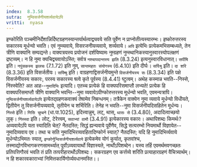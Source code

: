 ```yaml
---
index:  8.3.58
sutra:  नुम्विसर्जनीयशर्व्यवायेऽपि
vritti:  nyasa
---
```


इण्कोरिति पञ्चमीनिर्देशान्निर्दिष्टग्रहणस्यान्तर्यार्थत्वाद्व्यवये सति पूर्वेण न प्राप्नोतीत्यस्यारम्भः। इष्कोरुत्तरस्य सकारस्य मूर्धन्यो भवति। एवं नुम्व्यवाये, विसरजनीयव्यवाये, शर्व्यवाये। `अपि` इत्येभिः प्रत्येकमभिसम्बध्यते, तेन त्रीणि वाक्यानि सम्पद्यन्ते। वाक्यत्रयस्य प्रयोजनं दर्शयिष्यामः नुम्ग्रहणं नुम्स्थानिकस्यानुस्वारस्योपलक्षणं द्रष्टव्यम्। न हि नुमा क्यचिद्व्यवायोऽस्ति; सर्वत्र `नश्चापदान्तस्य झलि` (8.3.24) इत्यनुस्वारविधानात्। `सर्पीषि` इति। `नपुंसकस्य झलचः` (7.1.72) इति नुम्, `सान्तमहतः संयोगस्य` (6.4.10) इति दीर्घः। `सर्पिःषु` इति। `दा शरि` (8.3.36) इति विसर्जतीयः। `सर्पिष्षु` इति। वाग्रहणाद्विसर्जनीयमुन्ते `विसर्जनीयस्य सः` (8.3.34) इति पक्षे विसर्जनीयस्य सकारः, परस्य सकारस्य षत्वे कृते पूर्वस्य (8.4.41) ष्टुत्वम्।
अथेह कस्मान्न भवति--निस्से, निंस्स्वेति? अत आह--`नुमादिभिः` इत्यादि। एतच्च प्रत्येकं हि वाक्यपरिसमाप्तौ लभ्यते! प्रत्येक हि वाक्यपरिसमाप्तौ त्रीणि वाक्यानि भवन्ति--नुमा व्यवायेऽपीण्कोरुत्तरस्य मूर्धन्यो भवति, एवमन्यत्रापि। `नुम्विसर्जनीयशर्व्यवायेऽपि` इत्येतद्ग्रहणकवाक्यं तेषामेव निबन्धनम्। तत्रैकेन वाक्येन नुमा व्यवाये मूर्धन्यो विधीयते, द्वितीयेन तु विसर्जनीयव्यवाये, तृतीयेन च शर्भिरिति। तेनेह न भवति--नुमा विसर्जनीयदिसहितेन मूर्धन्यः। `निंस्से` इति। `णिसि चुम्बने` (धा.पा.1025), इदित्त्वान्नुम्, लट्, थास्, `थासः से` (3.4.80), अदादित्वाच्छयो लुक्। `निंस्स्वा` इति। लोट्, टेरेत्त्वम्, `सवाभ्यां वामौ` (3.4.91) इत्येकारस्य वकारः। अथापिशब्दः किमर्थः? अव्यवायेऽपि यता स्यादिति चेत्? नैतदस्ति; सिद्धं ह्यन्यवाये पूर्वेणैव, सिद्धे सत्यरम्भो नियमार्थो विज्ञायेत--नुमादिव्यवाय एव। तथा च सति नुमादिभिरव्यवहितादिण्कोर्न स्यात्? नैतदस्ति; यदि हि नुमादिभिर्व्यवाये मूर्धन्योऽभिमतः स्यात्, `इण्कोर्नुभ्विसर्जनीयशर्व्यवाये` इत्येकमेव योगं कुर्यात्, कृतवांश्च, तस्माद्योगविभागकरणसामर्थ्यात् पूर्वोऽव्यवायार्थो विज्ञास्यते, नार्थोऽपिशब्देन। यस्य तर्हि एवमर्थमवगच्छतः प्रतिपत्तिगौरवं भवति तं प्रति तत्परीहारार्थोऽपिशब्दः।
सकरग्रहण एव कर्त्तव्ये शरिति प्रत्याहारग्रहणं वैचित्र्यार्थम्। न हि शकारवकाराभ्यां निमित्तकार्यिणोर्व्यवधानमस्ति।।

